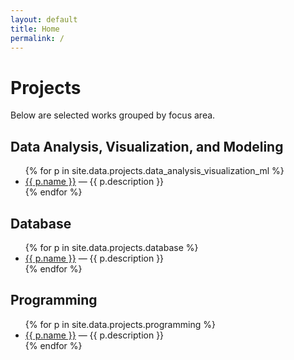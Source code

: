 ```yaml
---
layout: default
title: Home
permalink: /
---
```


# Projects

Below are selected works grouped by focus area.


## Data Analysis, Visualization, and Modeling
<ul>
{% for p in site.data.projects.data_analysis_visualization_ml %}
  <li>
    <a href="{{ p.url }}">{{ p.name }}</a> — {{ p.description }}
  </li>
{% endfor %}
</ul>

## Database
<ul>
{% for p in site.data.projects.database %}
  <li>
    <a href="{{ p.url }}">{{ p.name }}</a> — {{ p.description }}
  </li>
{% endfor %}
</ul>

## Programming
<ul>
{% for p in site.data.projects.programming %}
  <li>
    <a href="{{ p.url }}">{{ p.name }}</a> — {{ p.description }}
  </li>
{% endfor %}
</ul>
